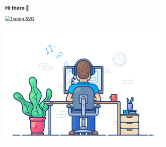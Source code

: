 ### Hi there 👋

  
[![Typing SVG](https://readme-typing-svg.demolab.com/?lines=This+is+Kartheek+Nadella🧑🏻‍💻;Focus+on+DSA+and+Web+Development+line+of+text)](https://git.io/typing-svg)

![alt text](https://github.com/cart1997/cart1997/blob/main/Anim's/Dev.gif)
